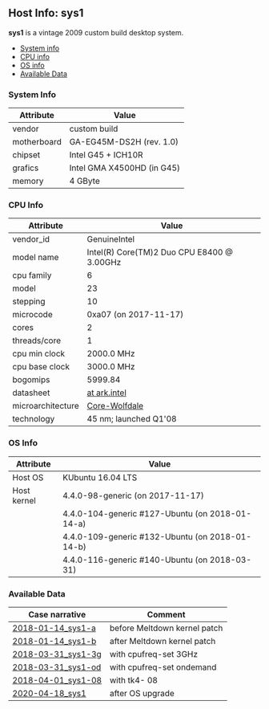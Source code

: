 ## Host Info: sys1

**sys1** is a vintage 2009 custom build desktop system.

- [System info](#user-content-sys)
- [CPU info](#user-content-cpu)
- [OS info](#user-content-os)
- [Available Data](#user-content-data)

### <a id="sys">System Info</a>

| Attribute   | Value |
| ----------- | ----- |
| vendor      | custom build |
| motherboard | GA-EG45M-DS2H (rev. 1.0) |
| chipset     | Intel G45 + ICH10R |
| grafics     | Intel GMA X4500HD (in G45) |
| memory      | 4 GByte |

### <a id="cpu">CPU Info</a>

| Attribute | Value |
| --------- | ----- |
| vendor_id    | GenuineIntel |
| model name   | Intel(R) Core(TM)2 Duo CPU  E8400  @ 3.00GHz |
| cpu family   | 6 |
| model        | 23 |
| stepping     | 10 |
| microcode    | 0xa07 (on 2017-11-17) |
| cores        | 2 |
| threads/core | 1 |
| cpu min clock   | 2000.0 MHz |
| cpu base clock  | 3000.0 MHz |
| bogomips     | 5999.84 |
| datasheet    | [at ark.intel](https://ark.intel.com/content/www/us/en/ark/products/33910/intel-core-2-duo-processor-e8400-6m-cache-3-00-ghz-1333-mhz-fsb.html) |
| microarchitecture | [Core-Wolfdale](https://en.wikipedia.org/wiki/Intel_Core_(microarchitecture)) |
| technology   | 45 nm; launched Q1'08 |

### <a id="os">OS Info</a>

| Attribute | Value |
| --------- | ----- |
| Host OS      | KUbuntu 16.04 LTS |
| Host kernel  | 4.4.0-98-generic (on 2017-11-17) |
|              | 4.4.0-104-generic #127-Ubuntu (on 2018-01-14-a) |
|              | 4.4.0-109-generic #132-Ubuntu (on 2018-01-14-b) |
|              | 4.4.0-116-generic #140-Ubuntu (on 2018-03-31) |

### <a id="data">Available Data</a>

| Case narrative | Comment |
| -------------- | ------- |
| [2018-01-14_sys1-a](2018-01-14_sys1-a.md) | before Meltdown kernel patch |
| [2018-01-14_sys1-b](2018-01-14_sys1-b.md) | after Meltdown kernel patch |
| [2018-03-31_sys1-3g](2018-03-31_sys1-3g.md) | with cpufreq-set 3GHz |
| [2018-03-31_sys1-od](2018-03-31_sys1-od.md) | with cpufreq-set ondemand |
| [2018-04-01_sys1-08](2018-04-01_sys1-08.md) | with tk4- 08 |
| [2020-04-18_sys1](2020-04-18_sys1.md) | after OS upgrade |
